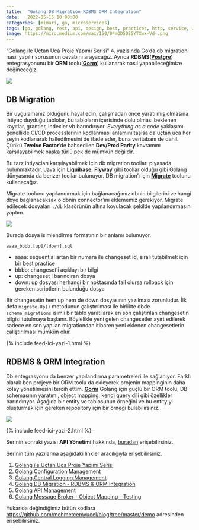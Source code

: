 ```yaml
---
title:  "Golang DB Migration RDBMS ORM Integration"
date:   2022-05-15 10:00:00
categories: [mimari, go, microservices]
tags: [go, golang, rest, api, design, best, practices, http, service, web service, design, tasarım, java, spring boot, mikroservis, microservice, kubernetes,  türkçe, yazılım, blog, blogger, nedir, örnek, nasıl yapılır, mehmet cem yücel]
image: https://miro.medium.com/max/150/0*mOD5OS5YTXwx-Vd-.png
---
```


“Golang ile Uçtan Uca Proje Yapımı Serisi” 4. yazısında Go’da db migrationı nasıl yapılır sorusunun cevabını arayacağız. Ayrıca  **RDBMS**([**Postgre**](https://www.postgresql.org/)) entegrasyonunu bir  **ORM** toolu([**Gorm**](https://gorm.io/index.html)) kullanarak nasıl yapabileceğimize değineceğiz.

![](https://miro.medium.com/max/1400/0*6pQrd5Dnhivf8Tp8.png)


## DB Migration

Bir uygulamanız olduğunu hayal edin, çalışmadan önce yaratılmış olmasına ihtiyaç duyduğu tablolar, bu tabloların içerisinde dolu olması beklenen kayıtlar, grantler, indexler vb barındırıyor.  _Everything as a code_  yaklaşımı genellikle CI/CD processlerinin kodlanması anlamını taşısa da uçtan uca her şeyin kodlanarak halledilmesini de ifade eder, buna veritabanı de dahil. Çünkü  **Twelve Factor**’de bahsedilen  **Dev/Prod Parity**  kavramını karşılayabilmek başka türlü pek de mümkün değildir.

Bu tarz ihtiyaçları karşılayabilmek için db migration toolları piyasada bulunmaktadır. Java için  [**Liquibase**](https://www.liquibase.org/),  [**Flyway**](https://flywaydb.org/)  gibi toollar olduğu gibi Golang dünyasında da benzer toollar bulunuyor. DB migration’ı için  [**Migrate**](https://github.com/golang-migrate/migrate)  toolunu kullanacağız.

<script src="https://gist.github.com/mehmetcemyucel/3785084c5a4eb3df27eb3d7f82b6dd48.js"></script>

Migrate toolunu yapılandırmak için bağlanacağımız dbnin bilgilerini ve hangi dbye bağlanacaksak o dbnin connector’ını eklememiz gerekiyor. Migrate edilecek dosyaları  `./db`  klasörünün altına koyulacak şekilde yapılandırmasını yaptım.

![](https://miro.medium.com/max/696/1*loy2lfoKZWZshQVHJ1_qRQ.png)

Burada dosya isimlendirme formatının bir anlamı bulunuyor.

	aaaa_bbbb.[up]/[down].sql

-   aaaa: sequential artan bir numara ile changeset id, sıralı tutabilmek için bir best practice
-   bbbb: changeset’i açıklayı bir bilgi
-   up: changeset i barındıran dosya
-   down: up dosyası herhangi bir noktasında fail olursa rollback için gereken scriptlerin bulunduğu dosya

Bir changesetin hem up hem de down dosyasının yazılması zorunludur. İlk defa  `migrate.Up()`  metodunun çalıştırılması ile birlikte dbde  `schema_migrations`  isimli bir tablo yaratılarak en son çalıştırılan changesetin bilgisi tutulmaya başlanır. Böylelikle yeni gelen changesetler ayırt edilerek sadece en son yapılan migrationdan itibaren yeni eklenen changesetlerin çalıştırılması mümkün olur.

{% include feed-ici-yazi-1.html %}


## RDBMS & ORM Integration

<script src="https://gist.github.com/mehmetcemyucel/df62cbfa63c4b0f4cbf6c335f70a0937.js"></script>

Db entegrasyonu da benzer yapılandırma parametreleri ile sağlanıyor. Farklı olarak ben projeye bir ORM toolu da ekleyerek projenin mappinginin daha kolay yönetilmesini tercih ettim.  [**Gorm**](https://gorm.io/index.html)  Golang için güçlü bir ORM toolu, DB schemasının yaratımı, object mapping, kendi query dili gibi özellikler barındırıyor. Aşağıda bir entity ve tablosunun örneğini ve bu entity yi oluşturmak için gereken repository için bir örneği bulabilirsiniz.

<script src="https://gist.github.com/mehmetcemyucel/11c1a7fa1681c55db90d8d96bf5f3c2e.js"></script>

![](https://miro.medium.com/max/1400/1*iSROcv-sOPToKJNZAARfYg.png)

<script src="https://gist.github.com/mehmetcemyucel/ddc98ffc4f331b87feb3d8fd5a3af202.js"></script>

{% include feed-ici-yazi-2.html %}

Serinin sonraki yazısı **API Yönetimi**  hakkında,  [buradan](https://mehmetcemyucel.com/2022/golang-api-management)  erişebilirsiniz.

Serinin tüm yazılarına aşağıdaki linkler aracılığıyla erişebilirsiniz.

1. [Golang ile Uçtan Uca Proje Yapımı Serisi](https://mehmetcemyucel.com/2022/go-ile-uctan-uca-proje-yapimi-serisi)
2. [Golang Configuration Management](https://mehmetcemyucel.com/2022/golang-configuration-management)
3. [Golang Central Logging Management](https://mehmetcemyucel.com/2022/golang-central-logging-management)
4. [Golang DB Migration - RDBMS & ORM Integration](https://mehmetcemyucel.com/2022/golang-db-migration-rdbms-orm-integration)
5. [Golang API Management](https://mehmetcemyucel.com/2022/golang-api-management)
6. [Golang Message Broker - Object Mapping - Testing](https://mehmetcemyucel.com/2022/golang-message-broker-object-mapper-testing)

Yukarıda değindiğimiz bütün kodlara https://github.com/mehmetcemyucel/blog/tree/master/demo adresinden erişebilirsiniz.